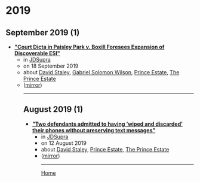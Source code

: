 # 2019

## September 2019 (1)

 - [**"Court Dicta in Paisley Park v. Boxill Foresees Expansion of Discoverable ESI"**](https://www.jdsupra.com/legalnews/court-dicta-in-paisley-park-v-boxill-64176/)<ul><li>in [JDSupra](https://www.jdsupra.com/)</li><li>on 18 September 2019</li><li>about [David Staley](../../topics/david-staley/index.md), [Gabriel Solomon Wilson](../../topics/gabriel-solomon-wilson/index.md), [Prince Estate](../../topics/prince-estate/index.md), [The Prince Estate](../../topics/the-prince-estate/index.md)</li><li>([mirror](https://web.archive.org/web/*/https://www.jdsupra.com/legalnews/court-dicta-in-paisley-park-v-boxill-64176/))</li><ul>

----

## August 2019 (1)

 - [**"Two defendants admitted to having ‘wiped and discarded’ their phones without preserving text messages"**](https://www.jdsupra.com/legalnews/two-defendants-admitted-to-having-wiped-63459/)<ul><li>in [JDSupra](https://www.jdsupra.com/)</li><li>on 12 August 2019</li><li>about [David Staley](../../topics/david-staley/index.md), [Prince Estate](../../topics/prince-estate/index.md), [The Prince Estate](../../topics/the-prince-estate/index.md)</li><li>([mirror](https://web.archive.org/web/*/https://www.jdsupra.com/legalnews/two-defendants-admitted-to-having-wiped-63459/))</li><ul>

----

[Home](../index.md)
